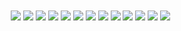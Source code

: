 <section id="imgs" style="margin: 10px;">
    <img src="https://d.32k.io/brook-in-austin.jpg"/>
    <img src="https://d.32k.io/brooke-and-ryan.jpg"/>
    <img src="https://d.32k.io/ryan-shovel.jpg"/>
    <img src="https://d.32k.io/ryan-pan.jpg"/>
    <img src="https://d.32k.io/pan.jpg"/>
    <img src="https://d.32k.io/phils-big-day.jpg"/>
    <img src="https://d.32k.io/working-on-the-hog.jpg"/>
    <img src="https://d.32k.io/grandpa-in-front-of-model-a.jpg"/>
    <img src="https://d.32k.io/brother-and-sisters.jpg"/>
    <img src="https://d.32k.io/ryan-katherine-santa.jpg"/>
    <img src="https://d.32k.io/ryan-abides.jpg"/>
    <img src="https://d.32k.io/ryan-and-gavin-domo.jpg"/>
    <img src="https://d.32k.io/taking-a-nap.jpg"/>
</section>
